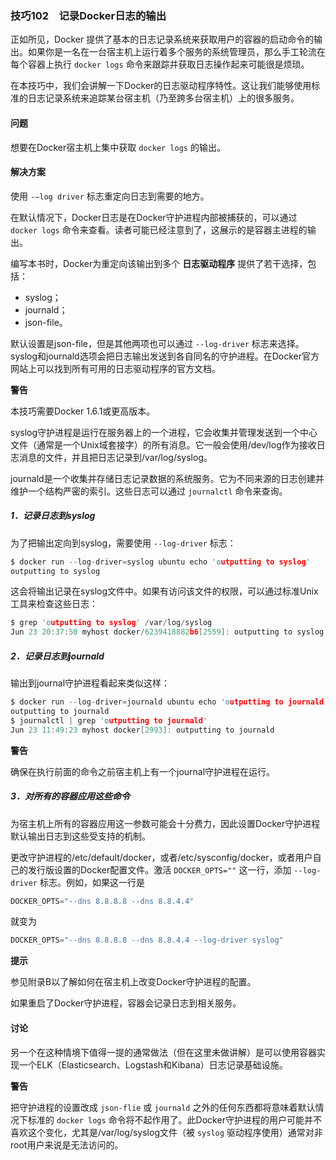### 技巧102　记录Docker日志的输出

正如所见，Docker 提供了基本的日志记录系统来获取用户的容器的启动命令的输出。如果你是一名在一台宿主机上运行着多个服务的系统管理员，那么手工轮流在每个容器上执行 `docker logs` 命令来跟踪并获取日志操作起来可能很是烦琐。

在本技巧中，我们会讲解一下Docker的日志驱动程序特性。这让我们能够使用标准的日志记录系统来追踪某台宿主机（乃至跨多台宿主机）上的很多服务。

#### 问题

想要在Docker宿主机上集中获取 `docker logs` 的输出。

#### 解决方案

使用 `-–log driver` 标志重定向日志到需要的地方。

在默认情况下，Docker日志是在Docker守护进程内部被捕获的，可以通过 `docker logs` 命令来查看。读者可能已经注意到了，这展示的是容器主进程的输出。

编写本书时，Docker为重定向该输出到多个 **日志驱动程序** 提供了若干选择，包括：

+ syslog；
+ journald；
+ json-file。

默认设置是json-file，但是其他两项也可以通过 `--log-driver` 标志来选择。syslog和journald选项会把日志输出发送到各自同名的守护进程。在Docker官方网站上可以找到所有可用的日志驱动程序的官方文档。



**警告**

本技巧需要Docker 1.6.1或更高版本。



syslog守护进程是运行在服务器上的一个进程，它会收集并管理发送到一个中心文件（通常是一个Unix域套接字）的所有消息。它一般会使用/dev/log作为接收日志消息的文件，并且把日志记录到/var/log/syslog。

journald是一个收集并存储日志记录数据的系统服务。它为不同来源的日志创建并维护一个结构严密的索引。这些日志可以通过 `journalctl` 命令来查询。

##### 1．记录日志到syslog

为了把输出定向到syslog，需要使用 `--log-driver` 标志：

```c
$ docker run --log-driver=syslog ubuntu echo 'outputting to syslog'
outputting to syslog
```

这会将输出记录在syslog文件中。如果有访问该文件的权限，可以通过标准Unix工具来检查这些日志：

```c
$ grep 'outputting to syslog' /var/log/syslog
Jun 23 20:37:50 myhost docker/6239418882b6[2559]: outputting to syslog
```

##### 2．记录日志到journald

输出到journal守护进程看起来类似这样：

```c
$ docker run --log-driver=journald ubuntu echo 'outputting to journald'
outputting to journald
$ journalctl | grep 'outputting to journald'
Jun 23 11:49:23 myhost docker[2993]: outputting to journald
```



**警告**

确保在执行前面的命令之前宿主机上有一个journal守护进程在运行。



##### 3．对所有的容器应用这些命令

为宿主机上所有的容器应用这一参数可能会十分费力，因此设置Docker守护进程默认输出日志到这些受支持的机制。

更改守护进程的/etc/default/docker，或者/etc/sysconfig/docker，或者用户自己的发行版设置的Docker配置文件。激活 `DOCKER_OPTS=""` 这一行，添加 `--log-driver` 标志。例如，如果这一行是

```c
DOCKER_OPTS="--dns 8.8.8.8 --dns 8.8.4.4"
```

就变为

```c
DOCKER_OPTS="--dns 8.8.8.8 --dns 8.8.4.4 --log-driver syslog"
```



**提示**

参见附录B以了解如何在宿主机上改变Docker守护进程的配置。



如果重启了Docker守护进程，容器会记录日志到相关服务。

#### 讨论

另一个在这种情境下值得一提的通常做法（但在这里未做讲解）是可以使用容器实现一个ELK（Elasticsearch、Logstash和Kibana）日志记录基础设施。



**警告**

把守护进程的设置改成 `json-flie` 或 `journald` 之外的任何东西都将意味着默认情况下标准的 `docker logs` 命令将不起作用了。此Docker守护进程的用户可能并不喜欢这个变化，尤其是/var/log/syslog文件（被 `syslog` 驱动程序使用）通常对非root用户来说是无法访问的。



